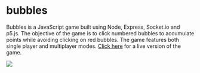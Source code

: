 # bubbles
Bubbles is a JavaScript game built using Node, Express, Socket.io and p5.js. The objective of the game is to click numbered bubbles to accumulate points while avoiding clicking on red bubbles. The game features both single player and multiplayer modes. [Click here](https://bubbles.anthonybotello.com/) for a live version of the game.

![](https://media1.tenor.com/images/e9a4efe099bf6f6298b8e4dec198e174/tenor.gif)
